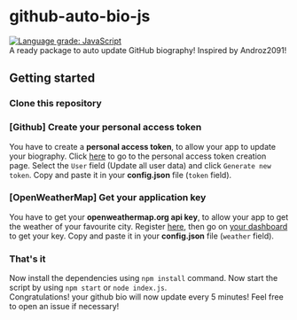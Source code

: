 # github-auto-bio-js

[![Language grade: JavaScript](https://img.shields.io/lgtm/grade/javascript/g/SoulHarsh007/github-auto-bio-js.svg?logo=lgtm&logoWidth=18)](https://lgtm.com/projects/g/SoulHarsh007/github-auto-bio-js/context:javascript)  
A ready package to auto update GitHub biography! Inspired by Androz2091!

## Getting started

### Clone this repository

### [Github] Create your personal access token

You have to create a **personal access token**, to allow your app to update your biography. Click [here](https://github.com/settings/tokens/new) to go to the personal access token creation page. Select the `User` field (Update all user data) and click `Generate new token`. Copy and paste it in your **config.json** file (`token` field).

### [OpenWeatherMap] Get your application key

You have to get your **openweathermap.org api key**, to allow your app to get the weather of your favourite city. Register [here](https://openweathermap.org/home/sign_up), then go on [your dashboard](https://home.openweathermap.org/api_keys) to get your key. Copy and paste it in your **config.json** file (`weather` field).

### That's it

Now install the dependencies using `npm install` command.
Now start the script by using `npm start` or `node index.js`.  
Congratulations! your github bio will now update every 5 minutes! Feel free to open an issue if necessary!
